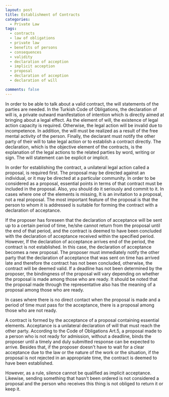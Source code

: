 ```yaml
---
layout: post
title: Establishment of Contracts
categories:
  - Private Law
tags:
  - contracts
  - law of obligations
  - private law
  - benefits of persons
  - consequences
  - validity
  - declaration of acception
  - implicit acception
  - proposal
  - declaration of acception
  - declaration of will

comments: false
---
```


In order to be able to talk about a valid contract, the will statements of the parties are needed. In the Turkish Code of Obligations, the declaration of will is, a private outward manifestation of intention which is directly aimed at bringing about a legal effect. 
As the element of will, the existence of legal action capacity is required. Otherwise, the legal action will be invalid due to incompetence. In addition, the will must be realized as a result of the free mental activity of the person. Finally, the declarant must notify the other party of their will to take legal action or to establish a contract directly.
The declaration, which is the objective element of the contracts, is the explanation of the legal actions to the related parties by word, writing or sign. The will statement can be explicit or implicit.

In order for establishing the contract, a unilateral legal action called a proposal, is required first.
The proposal may be directed against an individual, or it may be directed at a particular community.
In order to be considered as a proposal, essential points in terms of that contract must be included in the proposal. Also, you should do it seriously and commit to it. In cases where one of the elements is missing, It is an invitation to a proposal, not a real proposal. The most important feature of the proposal is that the person to whom it is addressed is suitable for forming the contract with a declaration of acceptance.

If the proposer has foreseen that the declaration of acceptance will be sent up to a certain period of time, he/she cannot return from the proposal until the end of that period, and the contract is deemed to have been concluded with the declaration of acceptance received within the specified period.
However, If the declaration of acceptance arrives end of the period, the contract is not established. In this case, the declaration of acceptance becomes a new proposal. 
The proposer must immediately notify the other party that the declaration of acceptance that was sent on time has arrived late and therefore the contract has not been concluded, otherwise, the contract will be deemed valid.
If a deadline has not been determined by the proposer, the bindingness of the proposal will vary depending on whether the proposal is made among those who are ready. It should be noted that the proposal made through the representative also has the meaning of a proposal among those who are ready.

In cases where there is no direct contact when the proposal is made and a period of time must pass for the acceptance, there is a proposal among those who are not ready.

A contract is formed by the acceptance of a proposal containing essential elements. Acceptance is a unilateral declaration of will that must reach the other party. According to the Code of Obligations Art.5, a proposal made to a person who is not ready for admission, without a deadline, binds the proposer until a timely and duly submitted response can be expected to arrive.
Besides that, if the proposer doesn't have to wait for a clear acceptance due to the law or the nature of the work or the situation, if the proposal is not rejected in an appropriate time, the contract is deemed to have been established.

However, as a rule, silence cannot be qualified as implicit acceptance. Likewise, sending something that hasn't been ordered is not considered a proposal and the person who receives this thing is not obliged to return it or keep it.
